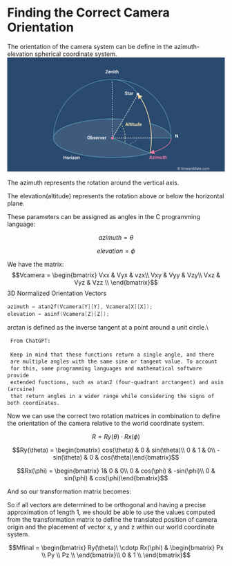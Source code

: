# Finding the Correct Camera Orientation

The orientation of the camera system can be define in the azimuth-elevation spherical coordinate system.\
![](.gitbook/assets/horizontal-coordinate-system.png)

The azimuth represents the rotation around the vertical axis.

The elevation(altitude) represents the rotation above or below the horizontal plane.

These parameters can be assigned as angles in the C programming language:

$$azimuth = \theta$$

$$elevation = \phi$$



We have the matrix:\
$$Vcamera = \begin{bmatrix}  Vxx & Vyx & vzx\\  Vxy & Vyy & Vzy\\ Vxz & Vyz & Vzz \\ \end{bmatrix}$$3D Normalized Orientation Vectors

```c
azimuth = atan2f(Vcamera[Y][Y], Vcamera[X][X]);
elevation = asinf(Vcamera[Z][Z]);
```

arctan is defined as the inverse tangent at a point around a unit circle.\


```
 From ChatGPT:
 
 Keep in mind that these functions return a single angle, and there 
 are multiple angles with the same sine or tangent value. To account 
 for this, some programming languages and mathematical software provide 
 extended functions, such as atan2 (four-quadrant arctangent) and asin (arcsine) 
 that return angles in a wider range while considering the signs of both coordinates.
```

Now we can use the correct two rotation matrices in combination to define the orientation of the camera relative to the world coordinate system.

$$R = Ry(\theta)  \cdot Rx(\phi)$$

$$Ry(\theta) = \begin{bmatrix} cos(\theta) & 0 & sin(\theta)\\ 0 & 1 & 0\\ -sin(\theta) & 0 & cos(\theta)\end{bmatrix}$$

$$Rx(\phi) = \begin{bmatrix} 1& 0 & 0\\ 0 & cos(\phi) & -sin(\phi)\\ 0 & sin(\phi) & cos(\phi)\end{bmatrix}$$



And so our transformation matrix becomes:

So if all vectors are determined to be orthogonal and having a precise approximation of length 1, we should be able to use the values computed from the transformation matrix to define the translated position of camera origin and the placement of vector x, y and z within our world coordinate system.



$$Mfinal = \begin{bmatrix}  Ry(\theta)\ \cdotp Rx(\phi) & \begin{bmatrix} Px \\ Py \\ Pz \\ \end{bmatrix}\\  0 & 1 \\ \end{bmatrix}$$

























